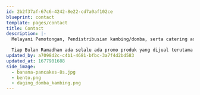 ```yaml
---
id: 2b2f37af-67c6-4242-8e22-cd7a0af102ce
blueprint: contact
template: pages/contact
title: Contact
description: |-
  Melayani Pemotongan, Pendistribusian kambing/domba, serta catering aqiqah. Peternakan dan catering kami solusi terbaik untuk memberikan pelayanan terbaik dalam setiap momen berharga.

  Tiap Bulan Ramadhan ada selalu ada promo produk yang dijual terutama untuk peternakan.
updated_by: a7098d2c-c4b1-4681-bfbc-3a7f4d2bd583
updated_at: 1677901688
side_image:
  - banana-pancakes-8s.jpg
  - bento.png
  - daging_domba_kambing.png
---
```

